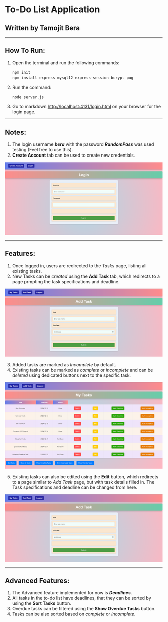 # To-Do List Application

## Written by Tamojit Bera

---

## How To Run:

1. Open the terminal and run the following commands:
   ```bash
   npm init
   npm install express mysql12 express-session bcrypt pug
   ```


2. Run the command:
   ```bash
   node server.js
   ```
3. Go to 
   markdown 
   [http://localhost:4131/login.html](http://localhost:4131/login.html)
   on your browser for the login page.

---

## Notes:

1. The login username ***bera*** with the password ***RandomPass*** was used testing (Feel free to use this).
2. **Create Account** tab can be used to create new credentials.

![Login Page](/img/LoginPage.png)

---

## Features:

1. Once logged in, users are redirected to the *Tasks* page, listing all existing tasks.
2. New Tasks can be *created* using the **Add Task** tab, which redirects to a page prmpting the task specifications and deadline.

![Edit Tasks Page](/img/AddTasksPage.png)

3. Added tasks are marked as *Incomplete* by default.
4. Existing tasks can be marked as *complete* or *incomplete* and can be *deleted* using dedicated buttons next to the specific task.

![Tasks Page](/img/TasksPage.png)

5. Existing tasks can also be edited using the **Edit** button, which redirects to a page similar to *Add Task* page, but with task details filled in. The Task specifications and deadline can be changed from here.

![Edit Tasks Page](/img/EditTasksPage.png)

---

## Advanced Features:

1. The Advanced feature implemented for now is ***Deadlines***.
2. All tasks in the to-do list have deadlines, that they can be sorted by using the **Sort Tasks** button.
3. Overdue tasks can be filtered using the **Show Overdue Tasks** button.
4. Tasks can be also sorted based on *complete* or *incomplete*.

